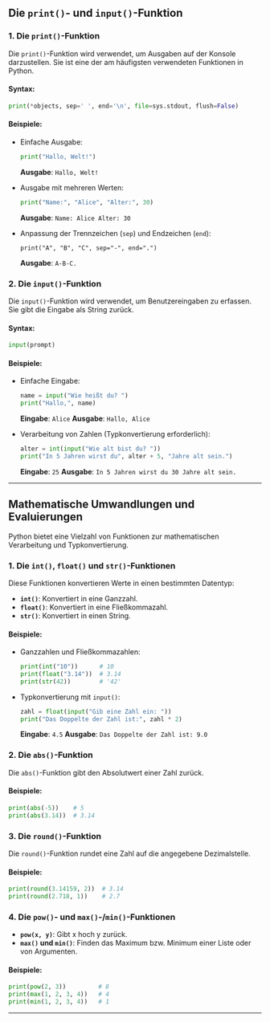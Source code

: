 ## Die `print()`- und `input()`-Funktion

### 1. Die `print()`-Funktion
Die `print()`-Funktion wird verwendet, um Ausgaben auf der Konsole darzustellen. Sie ist eine der am häufigsten verwendeten Funktionen in Python.

#### Syntax:
```python
print(*objects, sep=' ', end='\n', file=sys.stdout, flush=False)
```

#### Beispiele:
- Einfache Ausgabe:
  ```python
  print("Hallo, Welt!")
  ```
  **Ausgabe**: `Hallo, Welt!`

- Ausgabe mit mehreren Werten:
  ```python
  print("Name:", "Alice", "Alter:", 30)
  ```
  **Ausgabe**: `Name: Alice Alter: 30`

- Anpassung der Trennzeichen (`sep`) und Endzeichen (`end`):
  ```pythona
  print("A", "B", "C", sep="-", end=".")
  ```
  **Ausgabe**: `A-B-C.`

### 2. Die `input()`-Funktion
Die `input()`-Funktion wird verwendet, um Benutzereingaben zu erfassen. Sie gibt die Eingabe als String zurück.

#### Syntax:
```python
input(prompt)
```

#### Beispiele:
- Einfache Eingabe:
  ```python
  name = input("Wie heißt du? ")
  print("Hallo,", name)
  ```
  **Eingabe**: `Alice`
  **Ausgabe**: `Hallo, Alice`

- Verarbeitung von Zahlen (Typkonvertierung erforderlich):
  ```python
  alter = int(input("Wie alt bist du? "))
  print("In 5 Jahren wirst du", alter + 5, "Jahre alt sein.")
  ```
  **Eingabe**: `25`
  **Ausgabe**: `In 5 Jahren wirst du 30 Jahre alt sein.`

---

## Mathematische Umwandlungen und Evaluierungen

Python bietet eine Vielzahl von Funktionen zur mathematischen Verarbeitung und Typkonvertierung.

### 1. Die `int()`, `float()` und `str()`-Funktionen
Diese Funktionen konvertieren Werte in einen bestimmten Datentyp:
- **`int()`**: Konvertiert in eine Ganzzahl.
- **`float()`**: Konvertiert in eine Fließkommazahl.
- **`str()`**: Konvertiert in einen String.

#### Beispiele:
- Ganzzahlen und Fließkommazahlen:
  ```python
  print(int("10"))      # 10
  print(float("3.14"))  # 3.14
  print(str(42))        # '42'
  ```

- Typkonvertierung mit `input()`:
  ```python
  zahl = float(input("Gib eine Zahl ein: "))
  print("Das Doppelte der Zahl ist:", zahl * 2)
  ```
  **Eingabe**: `4.5`
  **Ausgabe**: `Das Doppelte der Zahl ist: 9.0`

### 2. Die `abs()`-Funktion
Die `abs()`-Funktion gibt den Absolutwert einer Zahl zurück.

#### Beispiele:
```python
print(abs(-5))    # 5
print(abs(3.14))  # 3.14
```

### 3. Die `round()`-Funktion
Die `round()`-Funktion rundet eine Zahl auf die angegebene Dezimalstelle.

#### Beispiele:
```python
print(round(3.14159, 2))  # 3.14
print(round(2.718, 1))    # 2.7
```

### 4. Die `pow()`- und `max()`-/`min()`-Funktionen
- **`pow(x, y)`**: Gibt x hoch y zurück.
- **`max()` und `min()`**: Finden das Maximum bzw. Minimum einer Liste oder von Argumenten.

#### Beispiele:
```python
print(pow(2, 3))         # 8
print(max(1, 2, 3, 4))   # 4
print(min(1, 2, 3, 4))   # 1
```

---
